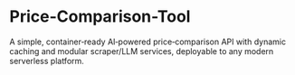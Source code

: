 # Price-Comparison-Tool
A simple, container‑ready AI‑powered price‑comparison API with dynamic caching and modular scraper/LLM services, deployable to any modern serverless platform.
